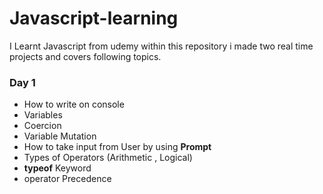# Javascript-learning

I Learnt Javascript from udemy within this repository i made two real time projects and covers following topics.
### **Day 1**
* How to write on console 
* Variables
* Coercion
* Variable Mutation
* How to take input from User by using **Prompt**
* Types of Operators (Arithmetic , Logical)
* **typeof** Keyword
* operator Precedence


